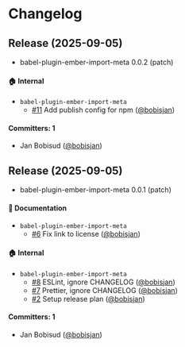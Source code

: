 # Changelog






## Release (2025-09-05)

* babel-plugin-ember-import-meta 0.0.2 (patch)

#### :house: Internal
* `babel-plugin-ember-import-meta`
  * [#11](https://github.com/bobisjan/babel-plugin-ember-import-meta/pull/11) Add publish config for npm ([@bobisjan](https://github.com/bobisjan))

#### Committers: 1
- Jan Bobisud ([@bobisjan](https://github.com/bobisjan))

## Release (2025-09-05)

* babel-plugin-ember-import-meta 0.0.1 (patch)

#### :memo: Documentation
* `babel-plugin-ember-import-meta`
  * [#6](https://github.com/bobisjan/babel-plugin-ember-import-meta/pull/6) Fix link to license ([@bobisjan](https://github.com/bobisjan))

#### :house: Internal
* `babel-plugin-ember-import-meta`
  * [#8](https://github.com/bobisjan/babel-plugin-ember-import-meta/pull/8) ESLint, ignore CHANGELOG ([@bobisjan](https://github.com/bobisjan))
  * [#7](https://github.com/bobisjan/babel-plugin-ember-import-meta/pull/7) Prettier, ignore CHANGELOG ([@bobisjan](https://github.com/bobisjan))
  * [#2](https://github.com/bobisjan/babel-plugin-ember-import-meta/pull/2) Setup release plan ([@bobisjan](https://github.com/bobisjan))

#### Committers: 1
- Jan Bobisud ([@bobisjan](https://github.com/bobisjan))
